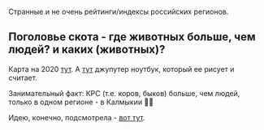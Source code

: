 Странные и не очень рейтинги/индексы российских регионов.

## Поголовье скота - где животных больше, чем людей? и каких (животных)?

  Карта на 2020 [тут](https://takie-pirogi.github.io/per_capita/2020_livestock.html). А [тут](https://github.com/takie-pirogi/per_capita/blob/main/Livestock.ipynb) джупутер ноутбук, который ее рисует и считает.

  Занимательный факт: КРС (т.е. коров, быков) больше, чем людей, только в одном регионе - в Калмыкии 🧘‍♀️
  
  Идею, конечно, подсмотрела - [вот тут](https://erdavis.com/2022/06/21/where-is-there-more-livestock-than-people/).
